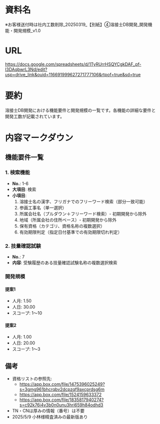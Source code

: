 # 資料名
※お客様送付時は社内工数削除_20250319_【別紙】④溶接士DB開発_開発機能・開発規模_v1.0

#   URL
https://docs.google.com/spreadsheets/d/1TyRUrrHSQYCgkDAF_pf-I3DAqbwrL3Nd/edit?usp=drive_link&ouid=116691999627271777106&rtpof=true&sd=true

# 要約
溶接士DB開発における機能要件と開発規模の一覧です。各機能の詳細な要件と開発工数が記載されています。

# 内容マークダウン

## 機能要件一覧

### 1. 検索機能
- **No.**: 1-6
- **大項目**: 検索
- **小項目**: 
  1. 溶接士名の漢字、フリガナでのフリーワード検索（部分一致可能）
  2. 参画工事名（単一選択）
  3. 所属会社名（プルダウン＋フリーワード検索）- 初期開発から除外
  4. 地域（所属会社の住所ベース）- 初期開発から除外
  5. 保有資格（カテゴリ、資格名称の複数選択）
  6. 有効期限判定（指定日付基準での有効期限切れ判定）

### 2. 技量確認試験
- **No.**: 7
- **内容**: 受験履歴のある技量確認試験名称の複数選択検索

### 開発規模
#### 提案1
- 人月: 1.50
- 人日: 30.00
- スコープ: 1～10

#### 提案2
- 人月: 1.00
- 人日: 20.00
- スコープ: 1～3

## 備考
- 資格リストの参照先:
  - https://app.box.com/file/1475396025249?s=3gmg961bhcrqbv2dcpzqf9axcprdsg6m
  - https://app.box.com/file/1524159633372
  - https://app.box.com/file/1835817940274?s=c92k76i4v3b0n0unu3hri659h84odhd3
- TN・CNは厚みの情報（番号）は不要
- 2025/5/9 小林様精査済みの最新版あり 